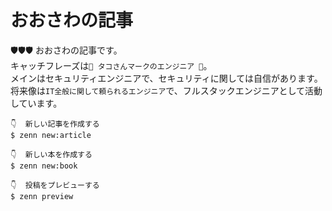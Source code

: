 # おおさわの記事

🛡️🛡️🛡️ おおさわの記事です。  
キャッチフレーズは`🐙 タコさんマークのエンジニア 🐙`。  
メインはセキュリティエンジニアで、セキュリティに関しては自信があります。  
将来像は`IT全般に関して頼られるエンジニア`で、フルスタックエンジニアとして活動しています。  

```shell
👇  新しい記事を作成する
$ zenn new:article

👇  新しい本を作成する
$ zenn new:book

👇  投稿をプレビューする
$ zenn preview
```
